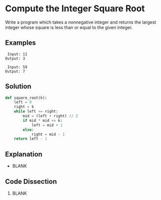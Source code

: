 # Compute the Integer Square Root
Write a program which takes a nonnegative integer and returns the largest integer whose square is less than or equal to the given integer.

## Examples
```
 Input: 11
Output: 3

 Input: 59
Output: 7
```

## Solution
```python
def square_root(k):
    left = 0
    right = k
    while left <= right:
        mid = (left + right) // 2
        if mid * mid <= k:
            left = mid + 1
        else:
            right = mid - 1
    return left - 1
```

## Explanation
* BLANK

## Code Dissection
1. BLANK